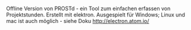 Offline Version von PROSTd - ein Tool zum einfachen erfassen von Projektstunden.
Erstellt mit elektron.
Ausgespielt für Windows; Linux und mac ist auch möglich - siehe Doku http://electron.atom.io/
